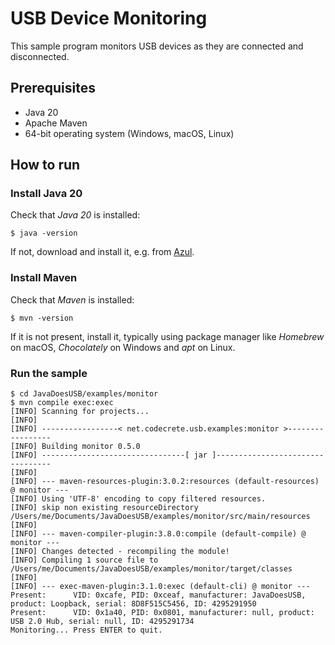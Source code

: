 # USB Device Monitoring

This sample program monitors USB devices as they are connected and disconnected.

## Prerequisites

- Java 20
- Apache Maven
- 64-bit operating system (Windows, macOS, Linux)

## How to run

### Install Java 20

Check that *Java 20* is installed:

```shell
$ java -version
```

If not, download and install it, e.g. from [Azul](https://www.azul.com/downloads/?package=jdk).

### Install Maven

Check that *Maven* is installed:

```shell
$ mvn -version
```

If it is not present, install it, typically using package manager like *Homebrew* on macOS, *Chocolately* on Windows and *apt* on Linux.

### Run the sample

```shell
$ cd JavaDoesUSB/examples/monitor
$ mvn compile exec:exec
[INFO] Scanning for projects...
[INFO] 
[INFO] -----------------< net.codecrete.usb.examples:monitor >-----------------
[INFO] Building monitor 0.5.0
[INFO] --------------------------------[ jar ]---------------------------------
[INFO] 
[INFO] --- maven-resources-plugin:3.0.2:resources (default-resources) @ monitor ---
[INFO] Using 'UTF-8' encoding to copy filtered resources.
[INFO] skip non existing resourceDirectory /Users/me/Documents/JavaDoesUSB/examples/monitor/src/main/resources
[INFO] 
[INFO] --- maven-compiler-plugin:3.8.0:compile (default-compile) @ monitor ---
[INFO] Changes detected - recompiling the module!
[INFO] Compiling 1 source file to /Users/me/Documents/JavaDoesUSB/examples/monitor/target/classes
[INFO] 
[INFO] --- exec-maven-plugin:3.1.0:exec (default-cli) @ monitor ---
Present:      VID: 0xcafe, PID: 0xceaf, manufacturer: JavaDoesUSB, product: Loopback, serial: 8D8F515C5456, ID: 4295291950
Present:      VID: 0x1a40, PID: 0x0801, manufacturer: null, product: USB 2.0 Hub, serial: null, ID: 4295291734
Monitoring... Press ENTER to quit.
```
